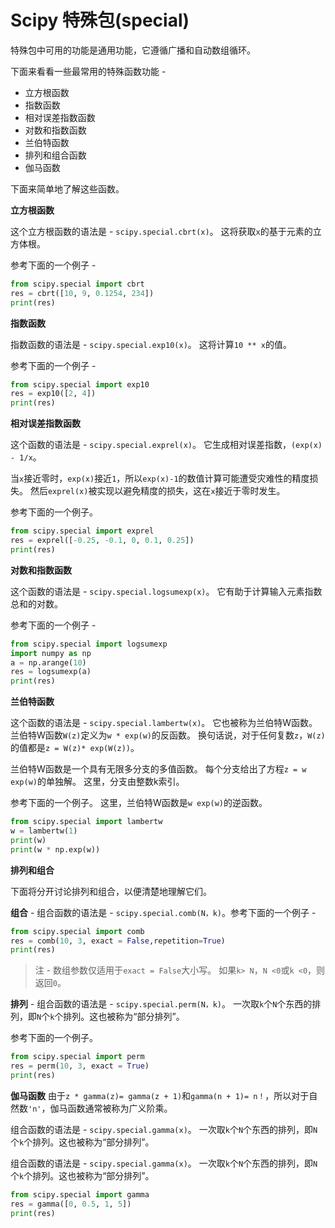 # Scipy 特殊包(special)

特殊包中可用的功能是通用功能，它遵循广播和自动数组循环。

下面来看看一些最常用的特殊函数功能 -

- 立方根函数
- 指数函数
- 相对误差指数函数
- 对数和指数函数
- 兰伯特函数
- 排列和组合函数
- 伽马函数

下面来简单地了解这些函数。

**立方根函数**

这个立方根函数的语法是 - `scipy.special.cbrt(x)`。 这将获取`x`的基于元素的立方体根。

参考下面的一个例子 - 

```python
from scipy.special import cbrt
res = cbrt([10, 9, 0.1254, 234])
print(res)
```

**指数函数**

指数函数的语法是 - `scipy.special.exp10(x)`。 这将计算`10 ** x`的值。

参考下面的一个例子 - 

```python
from scipy.special import exp10
res = exp10([2, 4])
print(res)
```

**相对误差指数函数**

这个函数的语法是 - `scipy.special.exprel(x)`。 它生成相对误差指数，`(exp(x) - 1/x`。

当`x`接近零时，`exp(x)`接近`1`，所以`exp(x)-1`的数值计算可能遭受灾难性的精度损失。 然后`exprel(x)`被实现以避免精度的损失，这在`x`接近于零时发生。

参考下面的一个例子。

```python
from scipy.special import exprel
res = exprel([-0.25, -0.1, 0, 0.1, 0.25])
print(res)
```

**对数和指数函数**

这个函数的语法是 - `scipy.special.logsumexp(x)`。 它有助于计算输入元素指数总和的对数。

参考下面的一个例子 - 

```python
from scipy.special import logsumexp
import numpy as np
a = np.arange(10)
res = logsumexp(a)
print(res)
```

**兰伯特函数**

这个函数的语法是 - `scipy.special.lambertw(x)`。 它也被称为兰伯特W函数。 兰伯特W函数`W(z)`定义为`w * exp(w)`的反函数。 换句话说，对于任何复数`z`，`W(z)`的值都是`z = W(z)* exp(W(z))`。

兰伯特W函数是一个具有无限多分支的多值函数。 每个分支给出了方程`z = w exp(w)`的单独解。 这里，分支由整数k索引。

参考下面的一个例子。 这里，兰伯特W函数是`w exp(w)`的逆函数。

```python
from scipy.special import lambertw
w = lambertw(1)
print(w)
print(w * np.exp(w))
```

**排列和组合**

下面将分开讨论排列和组合，以便清楚地理解它们。

**组合** - 组合函数的语法是 - `scipy.special.comb(N，k)`。参考下面的一个例子 -

```python
from scipy.special import comb
res = comb(10, 3, exact = False,repetition=True)
print(res)
```

> 注 - 数组参数仅适用于`exact = False`大小写。 如果`k> N`，`N <0`或`k <0`，则返回`0`。

**排列** - 组合函数的语法是 - `scipy.special.perm(N，k)`。 一次取`k`个`N`个东西的排列，即`N`个`k`个排列。这也被称为“部分排列”。

参考下面的一个例子。

```python
from scipy.special import perm
res = perm(10, 3, exact = True)
print(res)
```

**伽马函数**
由于`z * gamma(z)= gamma(z + 1)`和`gamma(n + 1)= n！`，所以对于自然数`'n'`，伽马函数通常被称为广义阶乘。

组合函数的语法是 - `scipy.special.gamma(x)`。 一次取`k`个`N`个东西的排列，即`N`个`k`个排列。这也被称为“部分排列”。

组合函数的语法是 - `scipy.special.gamma(x)`。 一次取`k`个`N`个东西的排列，即`N`个`k`个排列。这也被称为“部分排列”。

```python
from scipy.special import gamma
res = gamma([0, 0.5, 1, 5])
print(res)
```
<code class=gatsby-kernelname data-language=python></code>
